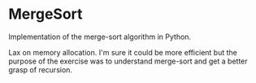 # MergeSort

Implementation of the merge-sort algorithm in Python.

Lax on memory allocation. I'm sure it could be more efficient but the purpose of the exercise was to understand merge-sort and get a better grasp of recursion.
